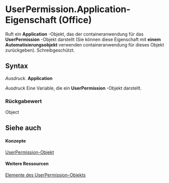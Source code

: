 
# UserPermission.Application-Eigenschaft (Office)

Ruft ein  **Application** -Objekt, das der containeranwendung für das **UserPermission** -Objekt darstellt (Sie können diese Eigenschaft mit **einem Automatisierungsobjekt** verwenden containeranwendung für dieses Objekt zurückgeben). Schreibgeschützt.


## Syntax

 _Ausdruck_. **Application**

 _Ausdruck_ Eine Variable, die ein **UserPermission** -Objekt darstellt.


### Rückgabewert

Object


## Siehe auch


#### Konzepte


[UserPermission-Objekt](24378204-2fdd-47ba-2080-fbc409955325.md)
#### Weitere Ressourcen


[Elemente des UserPermission-Objekts](http://msdn.microsoft.com/library/b9fdae9a-719b-9e1d-42aa-7553de91f9d1%28Office.15%29.aspx)